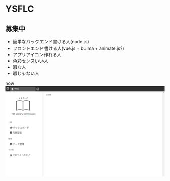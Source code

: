 # YSFLC

## 募集中

- 簡単なバックエンド書ける人(node.js)
- フロントエンド書ける人(vue.js + bulma + animate.js?)
- アプリアイコン作れる人
- 色彩センスいい人
- 暇な人
- 暇じゃない人

now
![screenshot](scs.png)